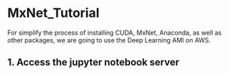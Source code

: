 # MxNet_Tutorial


For simplify the process of installing CUDA, MxNet, Anaconda, as well as other packages, we are going to use the Deep Learning AMI on AWS.

## 1. Access the jupyter notebook server
